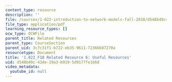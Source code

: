 ```yaml
---
content_type: resource
description: ''
file: /courses/1-022-introduction-to-network-models-fall-2018/d548b49c43de19a3b9195d9177fe166d_MIT1_022F18_RelatedResource6.pdf
file_type: application/pdf
learning_resource_types: []
ocw_type: OCWFile
parent_title: Related Resources
parent_type: CourseSection
parent_uid: 3c7c31f1-b722-eb35-9611-72366b87270a
resourcetype: Document
title: '1.022_F18 Related Resource 6: Useful Resources'
uid: d548b49c-43de-19a3-b919-5d9177fe166d
video_metadata:
  youtube_id: null
---
```

